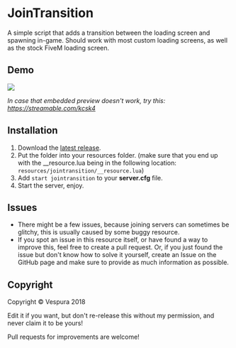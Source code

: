 # JoinTransition
A simple script that adds a transition between the loading screen and spawning in-game. Should work with most custom loading screens, as well as the stock FiveM loading screen.

## Demo
![](https://streamable.com/kcsk4)

_In case that embedded preview doesn't work, try this: https://streamable.com/kcsk4_


## Installation
1. Download the [latest release](https://github.com/TomGrobbe/jointransition/releases/latest).
2. Put the folder into your resources folder. (make sure that you end up with the __resource.lua being in the following location: `resources/jointransition/__resource.lua`)
3. Add `start jointransition` to your **server.cfg** file.
4. Start the server, enjoy.


## Issues
- There might be a few issues, because joining servers can sometimes be glitchy, this is usually caused by some buggy resource.
- If you spot an issue in this resource itself, or have found a way to improve this, feel free to create a pull request. Or, if you just found the issue but don't know how to solve it yourself, create an Issue on the GitHub page and make sure to provide as much information as possible.


## Copyright
Copyright © Vespura 2018

Edit it if you want, but don't re-release this without my permission, and never claim it to be yours!

Pull requests for improvements are welcome!

